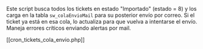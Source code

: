 Este script busca todos los tickets en estado "Importado" (estado = 8) y los carga en la tabla `sw_colaEnvioMail` para su posterior envío por correo. Si el ticket ya está en esa cola, lo actualiza para que vuelva a intentarse el envío. Maneja errores críticos enviando alertas por mail.

[[cron_tickets_cola_envio.php]]
